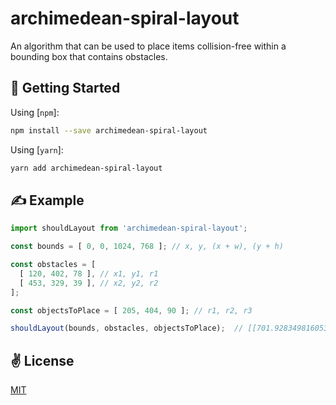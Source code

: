 # archimedean-spiral-layout
An algorithm that can be used to place items collision-free within a bounding box that contains obstacles.

## 🚀 Getting Started

Using [`npm`]:

```sh
npm install --save archimedean-spiral-layout
```

Using [`yarn`]:

```sh
yarn add archimedean-spiral-layout
```

## ✍️ Example

```javascript
import shouldLayout from 'archimedean-spiral-layout';

const bounds = [ 0, 0, 1024, 768 ]; // x, y, (x + w), (y + h)

const obstacles = [
  [ 120, 402, 78 ], // x1, y1, r1
  [ 453, 329, 39 ], // x2, y2, r2
];

const objectsToPlace = [ 205, 404, 90 ]; // r1, r2, r3

shouldLayout(bounds, obstacles, objectsToPlace);  // [[701.9283498160538,335.5931622996223],[478.3142838715479,911.9263893090715],[40.82310481594527,645.7505175634124]]
```

## ✌️  License
[MIT](https://opensource.org/licenses/MIT)

